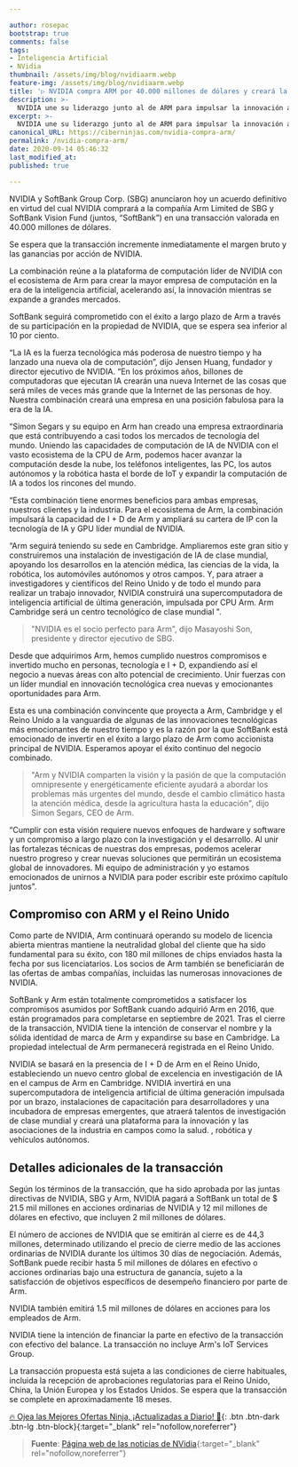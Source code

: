 ```yaml
---

author: rosepac
bootstrap: true
comments: false
tags:
- Inteligencia Artificial
- NVidia
thumbnail: /assets/img/blog/nvidiaarm.webp
feature-img: /assets/img/blog/nvidiaarm.webp
title: '▷ NVIDIA compra ARM por 40.000 millones de dólares y creará la principal empresa de informática del mundo para la era de la IA'
description: >-
  NVIDIA une su liderazgo junto al de ARM para impulsar la innovación a través de la inteligencia artificial.
excerpt: >-
  NVIDIA une su liderazgo junto al de ARM para impulsar la innovación a través de la inteligencia artificial.
canonical_URL: https://ciberninjas.com/nvidia-compra-arm/
permalink: /nvidia-compra-arm/
date: 2020-09-14 05:46:32
last_modified_at: 
published: true

---
```


NVIDIA y SoftBank Group Corp. (SBG) anunciaron hoy un acuerdo definitivo en virtud del cual NVIDIA comprará a la compañía Arm Limited de SBG y SoftBank Vision Fund (juntos, “SoftBank”) en una transacción valorada en 40.000 millones de dólares.

Se espera que la transacción incremente inmediatamente el margen bruto y las ganancias por acción de NVIDIA.

La combinación reúne a la plataforma de computación líder de NVIDIA con el ecosistema de Arm para crear la mayor empresa de computación en la era de la inteligencia artificial, acelerando así, la innovación mientras se expande a grandes mercados.

SoftBank seguirá comprometido con el éxito a largo plazo de Arm a través de su participación en la propiedad de NVIDIA, que se espera sea inferior al 10 por ciento.

“La IA es la fuerza tecnológica más poderosa de nuestro tiempo y ha lanzado una nueva ola de computación”, dijo Jensen Huang, fundador y director ejecutivo de NVIDIA. “En los próximos años, billones de computadoras que ejecutan IA crearán una nueva Internet de las cosas que será miles de veces más grande que la Internet de las personas de hoy. Nuestra combinación creará una empresa en una posición fabulosa para la era de la IA.

“Simon Segars y su equipo en Arm han creado una empresa extraordinaria que está contribuyendo a casi todos los mercados de tecnología del mundo. Uniendo las capacidades de computación de IA de NVIDIA con el vasto ecosistema de la CPU de Arm, podemos hacer avanzar la computación desde la nube, los teléfonos inteligentes, las PC, los autos autónomos y la robótica hasta el borde de IoT y expandir la computación de IA a todos los rincones del mundo.

“Esta combinación tiene enormes beneficios para ambas empresas, nuestros clientes y la industria. Para el ecosistema de Arm, la combinación impulsará la capacidad de I + D de Arm y ampliará su cartera de IP con la tecnología de IA y GPU líder mundial de NVIDIA.

“Arm seguirá teniendo su sede en Cambridge. Ampliaremos este gran sitio y construiremos una instalación de investigación de IA de clase mundial, apoyando los desarrollos en la atención médica, las ciencias de la vida, la robótica, los automóviles autónomos y otros campos. Y, para atraer a investigadores y científicos del Reino Unido y de todo el mundo para realizar un trabajo innovador, NVIDIA construirá una supercomputadora de inteligencia artificial de última generación, impulsada por CPU Arm. Arm Cambridge será un centro tecnológico de clase mundial ".

> "NVIDIA es el socio perfecto para Arm", dijo Masayoshi Son, presidente y director ejecutivo de SBG.

Desde que adquirimos Arm, hemos cumplido nuestros compromisos e invertido mucho en personas, tecnología e I + D, expandiendo así el negocio a nuevas áreas con alto potencial de crecimiento. Unir fuerzas con un líder mundial en innovación tecnológica crea nuevas y emocionantes oportunidades para Arm.

Esta es una combinación convincente que proyecta a Arm, Cambridge y el Reino Unido a la vanguardia de algunas de las innovaciones tecnológicas más emocionantes de nuestro tiempo y es la razón por la que SoftBank está emocionado de invertir en el éxito a largo plazo de Arm como accionista principal de NVIDIA. Esperamos apoyar el éxito continuo del negocio combinado.

> "Arm y NVIDIA comparten la visión y la pasión de que la computación omnipresente y energéticamente eficiente ayudará a abordar los problemas más urgentes del mundo, desde el cambio climático hasta la atención médica, desde la agricultura hasta la educación", dijo Simon Segars, CEO de Arm.

“Cumplir con esta visión requiere nuevos enfoques de hardware y software y un compromiso a largo plazo con la investigación y el desarrollo. Al unir las fortalezas técnicas de nuestras dos empresas, podemos acelerar nuestro progreso y crear nuevas soluciones que permitirán un ecosistema global de innovadores. Mi equipo de administración y yo estamos emocionados de unirnos a NVIDIA para poder escribir este próximo capítulo juntos".

## **Compromiso con ARM y el Reino Unido**

Como parte de NVIDIA, Arm continuará operando su modelo de licencia abierta mientras mantiene la neutralidad global del cliente que ha sido fundamental para su éxito, con 180 mil millones de chips enviados hasta la fecha por sus licenciatarios. Los socios de Arm también se beneficiarán de las ofertas de ambas compañías, incluidas las numerosas innovaciones de NVIDIA.

SoftBank y Arm están totalmente comprometidos a satisfacer los compromisos asumidos por SoftBank cuando adquirió Arm en 2016, que están programados para completarse en septiembre de 2021. Tras el cierre de la transacción, NVIDIA tiene la intención de conservar el nombre y la sólida identidad de marca de Arm y expandirse su base en Cambridge. La propiedad intelectual de Arm permanecerá registrada en el Reino Unido.

NVIDIA se basará en la presencia de I + D de Arm en el Reino Unido, estableciendo un nuevo centro global de excelencia en investigación de IA en el campus de Arm en Cambridge. NVIDIA invertirá en una supercomputadora de inteligencia artificial de última generación impulsada por un brazo, instalaciones de capacitación para desarrolladores y una incubadora de empresas emergentes, que atraerá talentos de investigación de clase mundial y creará una plataforma para la innovación y las asociaciones de la industria en campos como la salud. , robótica y vehículos autónomos.

## **Detalles adicionales de la transacción**

Según los términos de la transacción, que ha sido aprobada por las juntas directivas de NVIDIA, SBG y Arm, NVIDIA pagará a SoftBank un total de $ 21.5 mil millones en acciones ordinarias de NVIDIA y 12 mil millones de dólares en efectivo, que incluyen 2 mil millones de dólares.

El número de acciones de NVIDIA que se emitirán al cierre es de 44,3 millones, determinado utilizando el precio de cierre medio de las acciones ordinarias de NVIDIA durante los últimos 30 días de negociación. Además, SoftBank puede recibir hasta 5 mil millones de dólares en efectivo o acciones ordinarias bajo una estructura de ganancia, sujeto a la satisfacción de objetivos específicos de desempeño financiero por parte de Arm.

NVIDIA también emitirá 1.5 mil millones de dólares en acciones para los empleados de Arm.

NVIDIA tiene la intención de financiar la parte en efectivo de la transacción con efectivo del balance. La transacción no incluye Arm's IoT Services Group.

La transacción propuesta está sujeta a las condiciones de cierre habituales, incluida la recepción de aprobaciones regulatorias para el Reino Unido, China, la Unión Europea y los Estados Unidos. Se espera que la transacción se complete en aproximadamente 18 meses.

[🔥 Ojea las Mejores Ofertas Ninja, ¡Actualizadas a Diario! 🎁](https://www.amazon.es/shop/cibercursos){: .btn .btn-dark .btn-lg .btn-block}{:target="_blank" rel="nofollow,noreferrer"}

> **Fuente**: [Página web de las noticias de NVidia](https://nvidianews.nvidia.com/news/nvidia-to-acquire-arm-for-40-billion-creating-worlds-premier-computing-company-for-the-age-of-ai "Página web de las noticias de NVidia"){:target="_blank" rel="nofollow,noreferrer"}